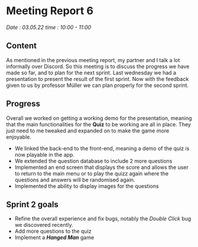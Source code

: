 # Meeting Report 6

*Date : 03.05.22 time : 10:00 - 11:00*

## Content
As mentioned in the previous meeting report, my partner and I talk a lot informally over Discord. So this meeting is to discuss the progress we have made so far, and to plan for the next sprint. Last wednesday we had a presentation to present the result of the first sprint. Now with the feedback given to us by professor Müller we can plan properly for the second sprint.

## Progress
Overall we worked on getting a working demo for the presentation, meaning that the main functionalities for the **Quiz** to be working are all in place. They just need to me tweaked and expanded on to make the game more enjoyable.

- We linked the back-end to the front-end, meaning a demo of the quiz is now playable in the app.
- We extended the question database to include 2 more questions
- Implemented an end screen that displays the score and allows the user to return to the main menu or to play the quizz again where the questions and answers will be randomised again.
- Implemented the ability to display images for the questions

## Sprint 2 goals

- Refine the overall experience and fix bugs, notably the *Double Click* bug we discovered recently.
- Add more questions to the quiz
- Implement a ***Hanged Man*** game
